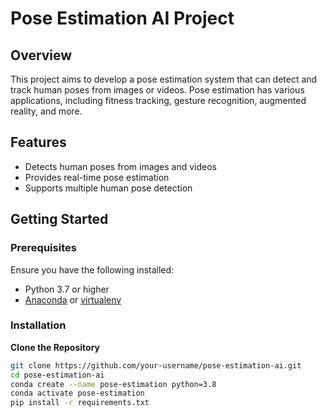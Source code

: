 # Pose Estimation AI Project

## Overview
This project aims to develop a pose estimation system that can detect and track human poses from images or videos. Pose estimation has various applications, including fitness tracking, gesture recognition, augmented reality, and more.

## Features
- Detects human poses from images and videos
- Provides real-time pose estimation
- Supports multiple human pose detection

## Getting Started

### Prerequisites
Ensure you have the following installed:
- Python 3.7 or higher
- [Anaconda](https://www.anaconda.com/) or [virtualenv](https://virtualenv.pypa.io/en/latest/)

### Installation

**Clone the Repository**
   ```bash
   git clone https://github.com/your-username/pose-estimation-ai.git
   cd pose-estimation-ai
conda create --name pose-estimation python=3.8
conda activate pose-estimation
pip install -r requirements.txt
